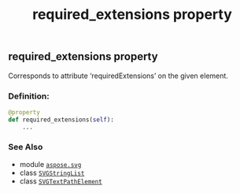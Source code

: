 ﻿---
title: required_extensions property
second_title: Aspose.SVG for Python via .NET API References
description: 
type: docs
weight: 1010
url: /python-net/aspose.svg/svgtextpathelement/required_extensions/
is_root: false
---

## required_extensions property


Corresponds to attribute ‘requiredExtensions’ on the given element.
### Definition:
```python
@property
def required_extensions(self):
    ...
```

### See Also
* module [`aspose.svg`](../../)
* class [`SVGStringList`](/svg/python-net/aspose.svg.datatypes/svgstringlist)
* class [`SVGTextPathElement`](/svg/python-net/aspose.svg/svgtextpathelement)
